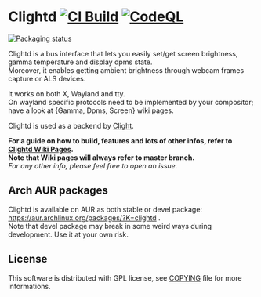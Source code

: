 # Clightd [![CI Build](https://github.com/FedeDP/clightd/actions/workflows/ci.yaml/badge.svg)](https://github.com/FedeDP/clightd/actions/workflows/ci.yaml) [![CodeQL](https://github.com/FedeDP/clightd/actions/workflows/codeql.yaml/badge.svg)](https://github.com/FedeDP/clightd/actions/workflows/codeql.yaml)

[![Packaging status](https://repology.org/badge/vertical-allrepos/clightd.svg)](https://repology.org/project/clightd/versions)

Clightd is a bus interface that lets you easily set/get screen brightness, gamma temperature and display dpms state.  
Moreover, it enables getting ambient brightness through webcam frames capture or ALS devices.  

It works on both X, Wayland and tty.  
On wayland specific protocols need to be implemented by your compositor; have a look at {Gamma, Dpms, Screen} wiki pages.  

Clightd is used as a backend by [Clight](https://github.com/FedeDP/Clight).  

**For a guide on how to build, features and lots of other infos, refer to [Clightd Wiki Pages](https://github.com/FedeDP/Clightd/wiki).**  
**Note that Wiki pages will always refer to master branch.**  
*For any other info, please feel free to open an issue.*  

## Arch AUR packages
Clightd is available on AUR as both stable or devel package: https://aur.archlinux.org/packages/?K=clightd .  
Note that devel package may break in some weird ways during development. Use it at your own risk.

## License
This software is distributed with GPL license, see [COPYING](https://github.com/FedeDP/Clightd/blob/master/COPYING) file for more informations.
